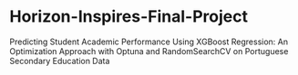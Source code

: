 # Horizon-Inspires-Final-Project
Predicting Student Academic Performance Using XGBoost Regression: An Optimization Approach with Optuna and RandomSearchCV on Portuguese Secondary Education Data
